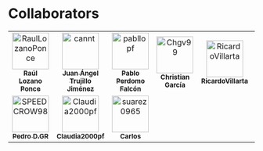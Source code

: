 # Collaborators

<!-- readme: collaborators -start -->
<table>
<tr>
    <td align="center">
        <a href="https://github.com/RaulLozanoPonce">
            <img src="https://avatars.githubusercontent.com/u/43152062?v=4" width="75;" alt="RaulLozanoPonce"/>
            <br />
            <sub><b>Raúl Lozano Ponce</b></sub>
        </a>
    </td>
    <td align="center">
        <a href="https://github.com/cannt">
            <img src="https://avatars.githubusercontent.com/u/45520663?v=4" width="75;" alt="cannt"/>
            <br />
            <sub><b>Juan Ángel Trujillo Jiménez</b></sub>
        </a>
    </td>
    <td align="center">
        <a href="https://github.com/pabllopf">
            <img src="https://avatars.githubusercontent.com/u/48176121?v=4" width="75;" alt="pabllopf"/>
            <br />
            <sub><b>Pablo Perdomo Falcón</b></sub>
        </a>
    </td>
    <td align="center">
        <a href="https://github.com/Chgv99">
            <img src="https://avatars.githubusercontent.com/u/55676590?v=4" width="75;" alt="Chgv99"/>
            <br />
            <sub><b>Christian García</b></sub>
        </a>
    </td>
    <td align="center">
        <a href="https://github.com/RicardoVillarta">
            <img src="https://avatars.githubusercontent.com/u/62963416?v=4" width="75;" alt="RicardoVillarta"/>
            <br />
            <sub><b>RicardoVillarta</b></sub>
        </a>
    </td>
    <td align="center">
        <a href="https://github.com/GabrielRT01">
            <img src="https://avatars.githubusercontent.com/u/75950686?v=4" width="75;" alt="GabrielRT01"/>
            <br />
            <sub><b>Gabriel</b></sub>
        </a>
    </td></tr>
<tr>
    <td align="center">
        <a href="https://github.com/SPEEDCROW98">
            <img src="https://avatars.githubusercontent.com/u/82670532?v=4" width="75;" alt="SPEEDCROW98"/>
            <br />
            <sub><b>Pedro D.GR</b></sub>
        </a>
    </td>
    <td align="center">
        <a href="https://github.com/Claudia2000pf">
            <img src="https://avatars.githubusercontent.com/u/82757764?v=4" width="75;" alt="Claudia2000pf"/>
            <br />
            <sub><b>Claudia2000pf</b></sub>
        </a>
    </td>
    <td align="center">
        <a href="https://github.com/suarez0965">
            <img src="https://avatars.githubusercontent.com/u/82760316?v=4" width="75;" alt="suarez0965"/>
            <br />
            <sub><b>Carlos</b></sub>
        </a>
    </td></tr>
</table>
<!-- readme: collaborators -end -->
